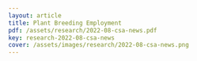 ```yaml
---
layout: article
title: Plant Breeding Employment
pdf: /assets/research/2022-08-csa-news.pdf
key: research-2022-08-csa-news
cover: /assets/images/research/2022-08-csa-news.png
---
```

